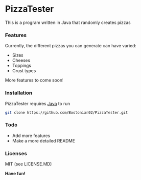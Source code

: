 # PizzaTester
This is a program written in Java that randomly creates pizzas

### Features
Currently, the different pizzas you can generate can have varied:
- Sizes
- Cheeses
- Toppings
- Crust types

More features to come soon!

### Installation
PizzaTester requires [Java](https://www.java.com) to run

``` sh
git clone https://github.com/Bostonian02/PizzaTester.git
```

### Todo
- Add more features
- Make a more detailed README

### Licenses
MIT (see LICENSE.MD)

**Have fun!**